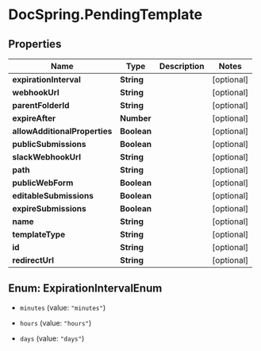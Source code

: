 # DocSpring.PendingTemplate

## Properties
Name | Type | Description | Notes
------------ | ------------- | ------------- | -------------
**expirationInterval** | **String** |  | [optional] 
**webhookUrl** | **String** |  | [optional] 
**parentFolderId** | **String** |  | [optional] 
**expireAfter** | **Number** |  | [optional] 
**allowAdditionalProperties** | **Boolean** |  | [optional] 
**publicSubmissions** | **Boolean** |  | [optional] 
**slackWebhookUrl** | **String** |  | [optional] 
**path** | **String** |  | [optional] 
**publicWebForm** | **Boolean** |  | [optional] 
**editableSubmissions** | **Boolean** |  | [optional] 
**expireSubmissions** | **Boolean** |  | [optional] 
**name** | **String** |  | [optional] 
**templateType** | **String** |  | [optional] 
**id** | **String** |  | [optional] 
**redirectUrl** | **String** |  | [optional] 


<a name="ExpirationIntervalEnum"></a>
## Enum: ExpirationIntervalEnum


* `minutes` (value: `"minutes"`)

* `hours` (value: `"hours"`)

* `days` (value: `"days"`)




